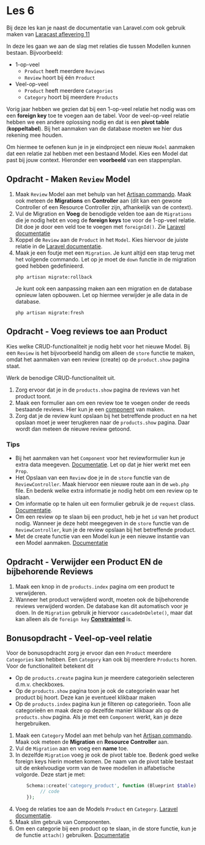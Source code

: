# Les 6

Bij deze les kan je naast de documentatie van Laravel.com ook gebruik maken van
[Laracast aflevering 11](https://laracasts.com/series/30-days-to-learn-laravel-11/episodes/11)

In deze les gaan we aan de slag met relaties die tussen Modellen kunnen bestaan. Bijvoorbeeld:

- 1-op-veel
    - `Product` heeft meerdere `Reviews`
    - `Review` hoort bij één `Product`
- Veel-op-veel
    - `Product` heeft meerdere `Categories`
    - `Category` hoort bij meerdere `Products`

Vorig jaar hebben we gezien dat bij een 1-op-veel relatie het nodig was om een **foreign key** toe te voegen aan de tabel.
Voor de veel-op-veel relatie hebben we een andere oplossing nodig en dat is een **pivot table** (**koppeltabel**).
Bij het aanmaken van de database moeten we hier dus rekening mee houden.

Om hiermee te oefenen kun je in je eindproject een nieuw `Model` aanmaken dat een relatie zal hebben met een bestaand Model. 
Kies een Model dat past bij jouw context. Hieronder een **voorbeeld** van een stappenplan.

## Opdracht - Maken `Review` Model

1. Maak `Review` Model aan met behulp van het
   [Artisan commando](https://laravel.com/docs/12.x/eloquent#generating-model-classes). Maak ook meteen de
   **Migrations** en **Controller** aan (dit kan een gewone Controller of een Resource Controller zijn, afhankelijk van de context).
2. Vul de Migration en **Voeg** de benodigde velden toe aan de `Migrations` die je nodig hebt en voeg de **foreign keys** 
   toe voor de 1-op-veel relatie. Dit doe je door een 
   veld toe te voegen met `foreignId()`. Zie [Laravel documentatie](https://laravel.com/docs/12.x/migrations#column-method-foreignId)
3. Koppel de `Review` aan de `Product` in het `Model`. Kies hiervoor de juiste relatie in de 
   [Laravel documentatie](https://laravel.com/docs/12.x/eloquent-relationships).
5. Maak je een foutje met een `Migration`. Je kunt altijd een stap terug met het volgende commando. Let op je moet
   de `down` functie in de migration goed hebben gedefinieerd.
   ```
   php artisan migrate:rollback
   ```
   Je kunt ook een aanpassing maken aan een migration en de database opnieuw laten opbouwen. Let op hiermee verwijder
   je alle data in de database.
   ```
   php artisan migrate:fresh
   ```

## Opdracht - Voeg reviews toe aan Product

Kies welke CRUD-functionaliteit je nodig hebt voor het nieuwe Model. Bij een `Review` is het bijvoorbeeld handig om 
alleen de `store` functie te maken, omdat het aanmaken van een review (create) op de `product.show` pagina staat. 

Werk de benodige CRUD-functionaliteit uit.
1. Zorg ervoor dat je in de `products.show` pagina de reviews van het product toont.
2. Maak een formulier aan om een review toe te voegen onder de reeds bestaande reviews. 
   Hier kun je een [component](https://laravel.com/docs/12.x/blade#passing-data-to-components) van maken. 
3. Zorg dat je de review kunt opslaan bij het betreffende product en na het opslaan moet je weer terugkeren naar de 
   `products.show` pagina. Daar wordt dan meteen de nieuwe review getoond. 

### Tips

- Bij het aanmaken van het `Component` voor het reviewformulier kun je extra data meegeven. 
  [Documentatie](https://laravel.com/docs/12.x/blade#passing-data-to-components). Let op dat je hier werkt met een 
  `Prop`.
- Het Opslaan van een `Review` doe je in de `store` functie van de `ReviewController`. Maak hiervoor een nieuwe route aan
  in de `web.php` file. En bedenk welke extra informatie je nodig hebt om een review op te slaan.
- Om informatie op te halen uit een formulier gebruik je de `request` class. 
  [Documentatie](https://laravel.com/docs/12.x/requests#retrieving-input). 
- Om een review op te slaan bij een product, heb je het `id` van het product nodig. 
  Wanneer je deze hebt meegegeven in de `store` functie van de `ReviewController`, kun je de review opslaan bij het
  betreffende product. 
- Met de create functie van een Model kun je een nieuwe instantie van een Model aanmaken. 
  [Documentatie](https://laravel.com/docs/12.x/eloquent-relationships#the-create-method)

## Opdracht - Verwijder een Product EN de bijbehorende Reviews

1. Maak een knop in de `products.index` pagina om een product te verwijderen.
2. Wanneer het product verwijderd wordt, moeten ook de bijbehorende reviews verwijderd worden. De database kan
   dit automatisch voor je doen. In de `Migration` gebruik je hiervoor `cascadeOnDelete()`, maar dat kan alleen
   als de `foreign key` [**Constrainted**](https://laravel.com/docs/12.x/migrations#foreign-key-constraints) is.

## Bonusopdracht - Veel-op-veel relatie

Voor de bonusopdracht zorg je ervoor dan een `Product` meerdere `Categories` kan hebben. Een `Category` kan ook bij
meerdere `Products` horen. Voor de functionaliteit betekent dit

- Op de `products.create` pagina kun je meerdere categorieën selecteren d.m.v. checkboxes.
- Op de `products.show` pagina toon je ook de categorieën waar het product bij hoort. Deze kan je eventueel klikbaar 
  maken
- Op de `products.index` pagina kun je filteren op categorieën. Toon alle categorieën en maak deze op dezelfde manier
  klikbaar als op de `products.show` pagina. Als je met een `Component` werkt, kan je deze hergebruiken.

1. Maak een `Category` Model aan met behulp van het
   [Artisan commando](https://laravel.com/docs/12.x/eloquent#generating-model-classes). Maak ook meteen de
   **Migration** en **Resource Controller** aan.
2. Vul de `Migration` aan en voeg een **name** toe. 
3. In dezelfde `Migration` voeg je ook de pivot table toe. Bedenk goed welke foreign keys hierin moeten komen. De naam
   van de pivot table bestaat uit de enkelvoudige vorm van de twee modellen in alfabetische volgorde.
   Deze start je met:
   ```php
       Schema::create('category_product', function (Blueprint $table) {
            // code
       });
   ```
4. Voeg de relaties toe aan de Models `Product` en `Category`. [Laravel documentatie](https://laravel.com/docs/12.x/eloquent-relationships).
5. Maak slim gebruik van Componenten. 
6. Om een categorie bij een product op te slaan, in de store functie, kun je de functie `attach()` gebruiken. 
   [Documentatie](https://laravel.com/docs/12.x/eloquent-relationships#updating-many-to-many-relationships)